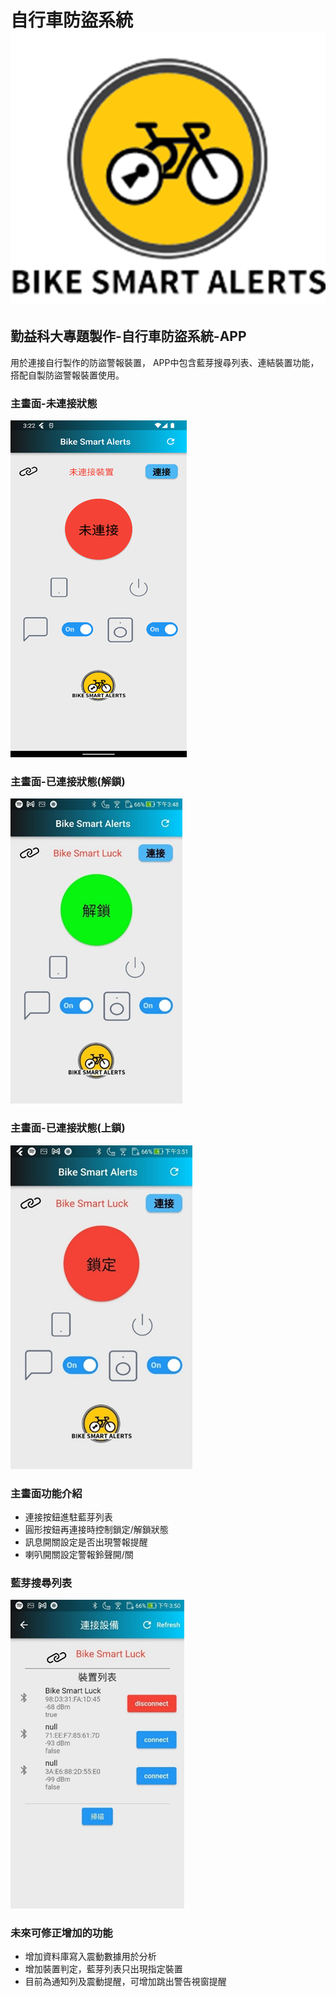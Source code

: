 # 自行車防盜系統![alt text](/assets/image.png)
## 勤益科大專題製作-自行車防盜系統-APP
用於連接自行製作的防盜警報裝置，
APP中包含藍芽搜尋列表、連結裝置功能，
搭配自製防盜警報裝置使用。
### 主畫面-未連接狀態
![alt text](/assets/readme/image-1.png)
### 主畫面-已連接狀態(解鎖)
![alt text](/assets/readme/image-2.png)
### 主畫面-已連接狀態(上鎖)
![alt text](assets/readme/image-4.png)
### 主畫面功能介紹
* 連接按鈕進駐藍芽列表
* 圓形按鈕再連接時控制鎖定/解鎖狀態
* 訊息開關設定是否出現警報提醒
* 喇叭開關設定警報鈴聲開/關
### 藍芽搜尋列表
![alt text](/assets/readme/image-3.png)

### 未來可修正增加的功能
* 增加資料庫寫入震動數據用於分析
* 增加裝置判定，藍芽列表只出現指定裝置
* 目前為通知列及震動提醒，可增加跳出警告視窗提醒